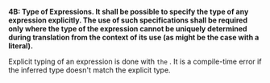 **4B: Type of Expressions.  It shall be possible to specify the type of any expression explicitly. The use of such specifications shall be required only where the type of the expression cannot be uniquely determined during translation from the context of its use (as might be the case with a literal).**

Explicit typing of an expression is done with `the` <type> <expression>.  It is a compile-time error if the inferred type doesn't match the explicit type.
